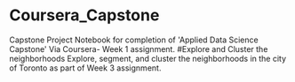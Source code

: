# Coursera_Capstone
Capstone Project Notebook  for completion of 'Applied Data Science Capstone' Via Coursera- Week 1 assignment.
#Explore and Cluster the neighborhoods 
Explore, segment, and cluster the neighborhoods in the city of Toronto as part of Week 3 assignment.
